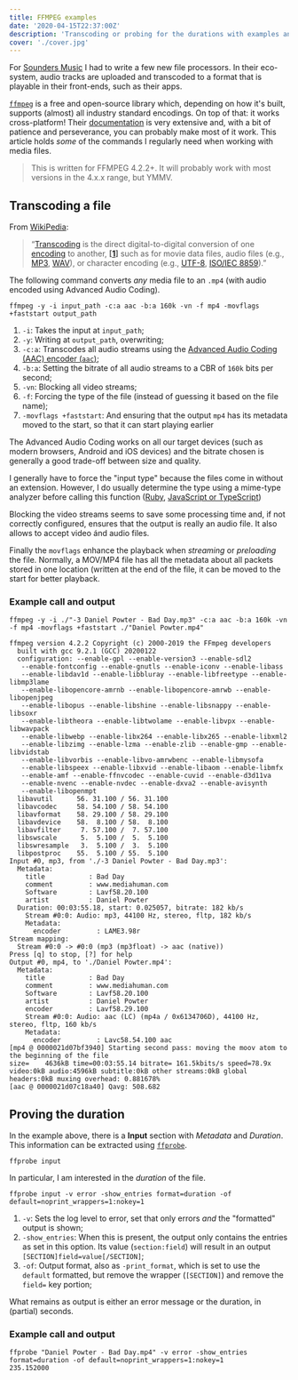 ```yaml
---
title: FFMPEG examples
date: '2020-04-15T22:37:00Z'
description: 'Transcoding or probing for the durations with examples and explanations.'
cover: './cover.jpg'
---
```


For [Sounders Music][web-sounders] I had to write a few new file processors. In their eco-system, audio tracks are uploaded and transcoded to a format that is playable in their front-ends, such as their apps.

[`ffmpeg`][web-ffmpeg] is a free and open-source library which, depending on how it's built, supports (almost) all industry standard encodings. On top of that: it works cross-platform! Their [documentation][web-ffmpeg-documentation] is very extensive and, with a bit of patience and perseverance, you can probably make most of it work. This article holds _some_ of the commands I regularly need when working with media files.

> This is written for FFMPEG 4.2.2+. It will probably work with most versions in the 4.x.x range, but YMMV.

## Transcoding a file

From [WikiPedia][wiki-transcoding]:

> &ldquo;[Transcoding][wiki-transcoding] is the direct digital-to-digital conversion of one [encoding][wiki-encoding] to another, **[[1][wiki-ref1]]** such as for movie data files, audio files (e.g., [MP3][wiki-mp3], [WAV][wiki-wav]), or character encoding (e.g., [UTF-8][wiki-utf8], [ISO/IEC 8859][wiki-iso8859]).&rdquo;

The following command converts _any_ media file to an `.mp4` (with audio encoded using Advanced Audio Coding).

```shell
ffmpeg -y -i input_path -c:a aac -b:a 160k -vn -f mp4 -movflags +faststart output_path
```

1. `-i`: Takes the input at `input_path`;
2. `-y`: Writing at `output_path`, overwriting;
3. `-c:a`: Transcodes all audio streams using the [Advanced Audio Coding (AAC) encoder (`aac`)][web-ffmpeg-aac];
4. `-b:a`: Setting the bitrate of all audio streams to a CBR of `160k` bits per second;
5. `-vn`: Blocking all video streams;
6. `-f`: Forcing the type of the file (instead of guessing it based on the file name);
7. `-movflags +faststart`: And ensuring that the output `mp4` has its metadata moved to the start, so that it can start playing earlier

The Advanced Audio Coding works on all our target devices (such as modern browsers, Android and iOS devices) and the bitrate chosen is generally a good trade-off between size and quality.

I generally have to force the "input type" because the files come in without an extension. However, I do usually determine the type using a mime-type analyzer before calling this function ([Ruby][git-determine-mime-type-ruby], [JavaScript or TypeScript][git-determine-mime-type-js])

Blocking the video streams seems to save some processing time and, if not correctly configured, ensures that the output is really an audio file. It also allows to accept video ánd audio files.

Finally the `movflags` enhance the playback when _streaming_ or _preloading_ the file. Normally, a MOV/MP4 file has all the metadata about all packets stored in one location (written at the end of the file, it can be moved to the start for better playback.

### Example call and output

```text
ffmpeg -y -i ./"-3 Daniel Powter - Bad Day.mp3" -c:a aac -b:a 160k -vn -f mp4 -movflags +faststart ./"Daniel Powter.mp4"

ffmpeg version 4.2.2 Copyright (c) 2000-2019 the FFmpeg developers
  built with gcc 9.2.1 (GCC) 20200122
  configuration: --enable-gpl --enable-version3 --enable-sdl2
   --enable-fontconfig --enable-gnutls --enable-iconv --enable-libass
   --enable-libdav1d --enable-libbluray --enable-libfreetype --enable-libmp3lame
   --enable-libopencore-amrnb --enable-libopencore-amrwb --enable-libopenjpeg
   --enable-libopus --enable-libshine --enable-libsnappy --enable-libsoxr
   --enable-libtheora --enable-libtwolame --enable-libvpx --enable-libwavpack
   --enable-libwebp --enable-libx264 --enable-libx265 --enable-libxml2
   --enable-libzimg --enable-lzma --enable-zlib --enable-gmp --enable-libvidstab
   --enable-libvorbis --enable-libvo-amrwbenc --enable-libmysofa
   --enable-libspeex --enable-libxvid --enable-libaom --enable-libmfx
   --enable-amf --enable-ffnvcodec --enable-cuvid --enable-d3d11va
   --enable-nvenc --enable-nvdec --enable-dxva2 --enable-avisynth
   --enable-libopenmpt
  libavutil      56. 31.100 / 56. 31.100
  libavcodec     58. 54.100 / 58. 54.100
  libavformat    58. 29.100 / 58. 29.100
  libavdevice    58.  8.100 / 58.  8.100
  libavfilter     7. 57.100 /  7. 57.100
  libswscale      5.  5.100 /  5.  5.100
  libswresample   3.  5.100 /  3.  5.100
  libpostproc    55.  5.100 / 55.  5.100
Input #0, mp3, from './-3 Daniel Powter - Bad Day.mp3':
  Metadata:
    title           : Bad Day
    comment         : www.mediahuman.com
    Software        : Lavf58.20.100
    artist          : Daniel Powter
  Duration: 00:03:55.18, start: 0.025057, bitrate: 182 kb/s
    Stream #0:0: Audio: mp3, 44100 Hz, stereo, fltp, 182 kb/s
    Metadata:
      encoder         : LAME3.98r
Stream mapping:
  Stream #0:0 -> #0:0 (mp3 (mp3float) -> aac (native))
Press [q] to stop, [?] for help
Output #0, mp4, to './Daniel Powter.mp4':
  Metadata:
    title           : Bad Day
    comment         : www.mediahuman.com
    Software        : Lavf58.20.100
    artist          : Daniel Powter
    encoder         : Lavf58.29.100
    Stream #0:0: Audio: aac (LC) (mp4a / 0x6134706D), 44100 Hz, stereo, fltp, 160 kb/s
    Metadata:
      encoder         : Lavc58.54.100 aac
[mp4 @ 0000021d07bf3940] Starting second pass: moving the moov atom to the beginning of the file
size=    4636kB time=00:03:55.14 bitrate= 161.5kbits/s speed=78.9x
video:0kB audio:4596kB subtitle:0kB other streams:0kB global headers:0kB muxing overhead: 0.881678%
[aac @ 0000021d07c18a40] Qavg: 508.682
```

## Proving the duration

In the example above, there is a **Input** section with _Metadata_ and _Duration_. This information can be extracted using [`ffprobe`][web-ffprobe].

```shell
ffprobe input
```

In particular, I am interested in the _duration_ of the file.

```shell
ffprobe input -v error -show_entries format=duration -of default=noprint_wrappers=1:nokey=1
```

1. `-v`: Sets the log level to error, set that only errors _and_ the "formatted" output is shown;
2. `-show_entries`: When this is present, the output only contains the entries as set in this option. Its value (`section:field`) will result in an output `[SECTION]field=value[/SECTION]`;
3. `-of`: Output format, also as `-print_format`, which is set to use the `default` formatted, but remove the wrapper (`[SECTION]`) and remove the `field=` key portion;

What remains as output is either an error message or the duration, in (partial) seconds.

### Example call and output

```shell
ffprobe "Daniel Powter - Bad Day.mp4" -v error -show_entries format=duration -of default=noprint_wrappers=1:nokey=1
235.152000
```

[git-determine-mime-type-js]: https://github.com/sindresorhus/file-type#file-type-
[git-determine-mime-type-ruby]: https://github.com/shrinerb/shrine/blob/master/doc/plugins/determine_mime_type.md#analyzers
[web-ffprobe]: https://www.ffmpeg.org/ffprobe-all.html
[web-ffmpeg]: https://www.ffmpeg.org/
[web-ffmpeg-aac]: https://www.ffmpeg.org/ffmpeg-all.html#aac
[web-ffmpeg-documentation]: https://www.ffmpeg.org/documentation.html
[web-sounders]: https://soundersmusic.com/
[wiki-encoding]: https://en.wikipedia.org/wiki/Character_encoding
[wiki-iso8859]: https://en.wikipedia.org/wiki/ISO/IEC_8859
[wiki-mp3]: https://en.wikipedia.org/wiki/MP3
[wiki-ref1]: http://searchmicroservices.techtarget.com/definition/transcoding
[wiki-transcoding]: https://en.wikipedia.org/wiki/Transcoding
[wiki-utf8]: https://en.wikipedia.org/wiki/UTF-8
[wiki-wav]: https://en.wikipedia.org/wiki/WAV
